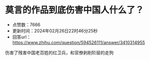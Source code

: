 # 莫言的作品到底伤害中国人什么了？
- 点赞数：7666
- 更新时间：2024年02月26日22时46分25秒
- 回答url：https://www.zhihu.com/question/594526111/answer/3410314955
<body>
 <p data-pid="SCcHChfn">伤害了残害中国老百姓的红卫兵，和官僚剥削阶层的走狗</p>
</body>